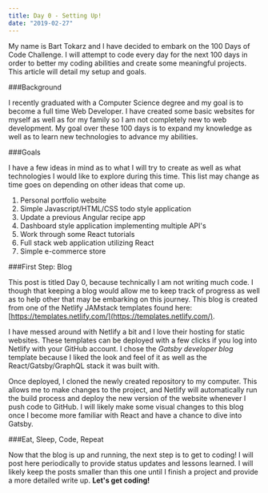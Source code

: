 ```yaml
---
title: Day 0 - Setting Up!
date: "2019-02-27"
---
```


My name is Bart Tokarz and I have decided to embark on the 100 Days of Code Challenge. I will attempt to code every day for the next 100 days in order to better my coding abilities and create some meaningful projects. This article will detail my setup and goals.

<!-- end -->

###Background

I recently graduated with a Computer Science degree and my goal is to become a full time Web Developer. I have created some basic websites for myself as well as for my family so I am not completely new to web development. My goal over these 100 days is to expand my knowledge as well as to learn new technologies to advance my abilities.

###Goals

I have a few ideas in mind as to what I will try to create as well as what technologies I would like to explore during this time. This list may change as time goes on depending on other ideas that come up.

1. Personal portfolio website
2. Simple Javascript/HTML/CSS todo style application
3. Update a previous Angular recipe app
4. Dashboard style application implementing multiple API's
5. Work through some React tutorials
6. Full stack web application utilizing React
7. Simple e-commerce store

###First Step: Blog

This post is titled Day 0, because technically I am not writing much code. I though that keeping a blog would allow me to keep track of progress as well as to help other that may be embarking on this journey. This blog is created from one of the Netlify JAMstack templates found here: [https://templates.netlify.com/](https://templates.netlify.com/). 

I have messed around with Netlify a bit and I love their hosting for static websites. These templates can be deployed with a few clicks if you log into Netlify with your GitHub account. I chose the _Gatsby developer blog_ template because I liked the look and feel of it as well as the React/Gatsby/GraphQL stack it was built with.

Once deployed, I cloned the newly created repository to my computer. This allows me to make changes to the project, and Netlify will automatically run the build process and deploy the new version of the website whenever I push code to GitHub. I will likely make some visual changes to this blog once I become more familiar with React and have a chance to dive into Gatsby.

###Eat, Sleep, Code, Repeat

Now that the blog is up and running, the next step is to get to coding! I will post here periodically to provide status updates and lessons learned. I will likely keep the posts smaller than this one until I finish a project and provide a more detailed write up. **Let's get coding!**